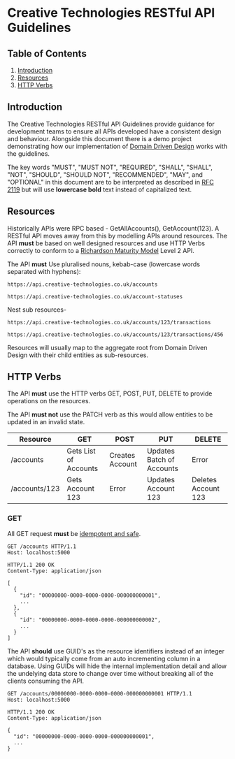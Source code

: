 # Creative Technologies RESTful API Guidelines

## Table of Contents

1. [Introduction](#Introduction)
2. [Resources](#Resources)
2. [HTTP Verbs](#HTTP-Verbs)

## Introduction

The Creative Technologies RESTful API Guidelines provide guidance for development teams to ensure all APIs developed have a consistent design and behaviour.  Alongside this document there is a demo project demonstrating how our implementation of <a target="_blank" href="https://en.wikipedia.org/wiki/Domain-driven_design">Domain Driven Design</a> works with the guidelines.

The key words "MUST", "MUST NOT", "REQUIRED", "SHALL", "SHALL", "NOT", "SHOULD", "SHOULD NOT", "RECOMMENDED",  "MAY", and "OPTIONAL" in this document are to be interpreted as described in <a target="_blank" href="https://www.ietf.org/rfc/rfc2119.txt">RFC 2119</a> but will use **lowercase bold** text instead of capitalized text.


## Resources

Historically APIs were RPC based - GetAllAccounts(), GetAccount(123).  A RESTful API moves away from this by modelling APIs around resources.   The API **must** be based on well designed resources and use HTTP Verbs correctly to conform to a <a target="_blank" href="https://martinfowler.com/articles/richardsonMaturityModel.html">Richardson Maturity Model</a> Level 2 API.

The API **must** Use pluralised nouns, kebab-case (lowercase words separated with hyphens):
```
https://api.creative-technologies.co.uk/accounts

https://api.creative-technologies.co.uk/account-statuses
```

Nest sub resources-
```
https://api.creative-technologies.co.uk/accounts/123/transactions

https://api.creative-technologies.co.uk/accounts/123/transactions/456
```

Resources will usually map to the aggregate root from Domain Driven Design with their child entities as sub-resources.  


## HTTP Verbs

The API **must** use the HTTP verbs GET, POST, PUT, DELETE to provide operations on the resources. 

The API **must not** use the PATCH verb as this would allow entities to be updated in an invalid state.  

| Resource      | GET                   | POST              | PUT                       | DELETE             | 
| ------------- |---------------------- | ------------------| ------------------------- | ------------------ | 
| /accounts      | Gets List of Accounts  | Creates Account    | Updates Batch of Accounts  | Error              |
| /accounts/123  | Gets Account 123       | Error             | Updates Account 123        | Deletes Account 123 |

### GET

All GET request **must** be <a target="_blank" href="http://restcookbook.com/HTTP%20Methods/idempotency/">idempotent and safe</a>.  

```
GET /accounts HTTP/1.1
Host: localhost:5000

HTTP/1.1 200 OK
Content-Type: application/json

[
  {
    "id": "00000000-0000-0000-0000-000000000001",
    ...
  },
  {
    "id": "00000000-0000-0000-0000-000000000002",
    ...
  }
]
```

The API **should** use GUID's as the resource identifiers instead of an integer which would typically come from an auto incrementing column in a database.  Using GUIDs will hide the internal implementation detail and allow the undelying data store to change over time without breaking all of the clients consuming the API.

```
GET /accounts/00000000-0000-0000-0000-000000000001 HTTP/1.1
Host: localhost:5000

HTTP/1.1 200 OK
Content-Type: application/json

{
  "id": "00000000-0000-0000-0000-000000000001",
  ...
}
```
